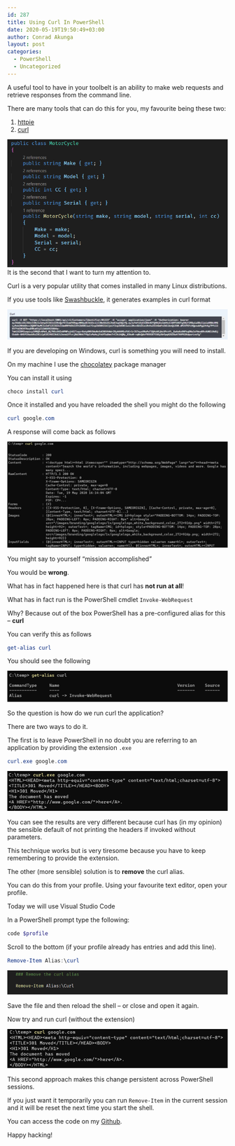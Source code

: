 ```yaml
---
id: 287
title: Using Curl In PowerShell
date: 2020-05-19T19:50:49+03:00
author: Conrad Akunga
layout: post
categories:
  - PowerShell
  - Uncategorized
---
```

A useful tool to have in your toolbelt is an ability to make web requests and retrieve responses from the command line.

There are many tools that can do this for you, my favourite being these two:

  1. [httpie](https://httpie.org/)
  2. [curl](https://curl.haxx.se/)

![](../images/2020/03/21-Mar-2019-Tuple-1.png)
It is the second that I want to turn my attention to.

Curl is a very popular utility that comes installed in many Linux distributions.

If you use tools like [Swashbuckle](https://github.com/domaindrivendev/Swashbuckle.AspNetCore/blob/master/README.md), it generates examples in curl format

![](../images/2020/05/image-2.png)

If you are developing on Windows, curl is something you will need to install.

On my machine I use the [chocolatey](https://chocolatey.org/) package manager

You can install it using

```powershell
choco install curl
```

Once it installed and you have reloaded the shell you might do the following

```powershell
curl google.com
```

A response will come back as follows

![](../images/2020/05/image-3.png)

You might say to yourself “mission accomplished”

You would be **wrong**.

What has in fact happened here is that curl has **not run at all**!

What has in fact run is the PowerShell cmdlet `Invoke-WebRequest`

Why? Because out of the box PowerShell has a pre-configured alias for this – **curl**

You can verify this as follows

```powershell
get-alias curl
```

You should see the following

![](../images/2020/05/image-4.png)

So the question is how do we run curl the application?

There are two ways to do it.

The first is to leave PowerShell in no doubt you are referring to an application by providing the extension `.exe`

```powershell
curl.exe google.com
```

![](../images/2020/05/image-5.png)

You can see the results are very different because curl has (in my opinion) the sensible default of not printing the headers if invoked without parameters.

This technique works but is very tiresome because you have to keep remembering to provide the extension.

The other (more sensible) solution is to **remove** the curl alias.

You can do this from your profile. Using your favourite text editor, open your profile.

Today we will use Visual Studio Code

In a PowerShell prompt type the following:

```powershell
code $profile
```

Scroll to the bottom (if your profile already has entries and add this line).

```powershell
Remove-Item Alias:\curl
```

![](../images/2020/05/image-6.png)

Save the file and then reload the shell – or close and open it again.

Now try and run curl (without the extension)

![](../images/2020/05/image-7.png)

This second approach makes this change persistent across PowerShell sessions.

If you just want it temporarily you can run `Remove-Item` in the current session and it will be reset the next time you start the shell.

You can access the code on my [Github](https://github.com/conradakunga/BlogCode/tree/master/19%20May%20-%20Using%20Curl%20in%20PowerShell).

Happy hacking!